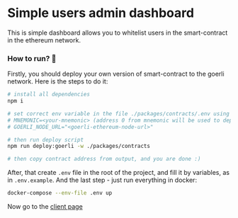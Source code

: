 # Simple users admin dashboard

This is simple dashboard allows you to whitelist users in the smart-contract in the ethereum network.

### How to run? 🤔

Firstly, you should deploy your own version of smart-contract to the goerli network. Here is the steps to do it:

```sh
# install all dependencies
npm i

# set correct env variable in the file ./packages/contracts/.env using example ./packages/contract/.env.example
# MNEMONIC=<your-mnemonic> (address 0 from mnemonic will be used to deploy contract)
# GOERLI_NODE_URL="<goerli-ethereum-node-url>"

# then run deploy script
npm run deploy:goerli -w ./packages/contracts

# then copy contract address from output, and you are done :)
```

After, that create `.env` file in the root of the project, and fill it by variables, as in `.env.example`. And the last step - just run everything in docker:

```sh
docker-compose --env-file .env up
```

Now go to the [client page](http://127.0.0.1:3001)

